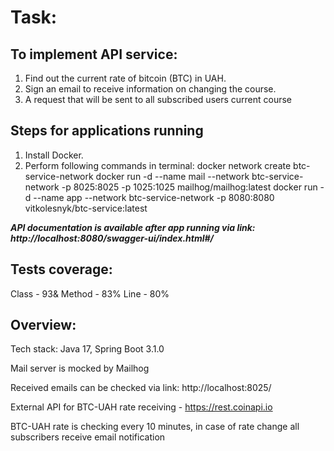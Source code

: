 # Task:

## To implement API service:
1. Find out the current rate of bitcoin (BTC) in UAH.
2. Sign an email to receive information on changing the course.
3. A request that will be sent to all subscribed users current course


## Steps for applications running
1. Install Docker.
2. Perform following commands in terminal:
docker network create btc-service-network
docker run -d --name mail --network btc-service-network -p 8025:8025 -p 1025:1025 mailhog/mailhog:latest
docker run -d --name app --network btc-service-network -p 8080:8080 vitkolesnyk/btc-service:latest


***API documentation is available after app running via link:
http://localhost:8080/swagger-ui/index.html#/***

## Tests coverage:
Class - 93&
Method - 83%
Line - 80%

## Overview:
Tech stack: Java 17, Spring Boot 3.1.0

Mail server is mocked by Mailhog

Received emails can be checked via link: http://localhost:8025/

External API for BTC-UAH rate receiving - https://rest.coinapi.io

BTC-UAH rate is checking every 10 minutes, in case of rate change all subscribers receive email notification


